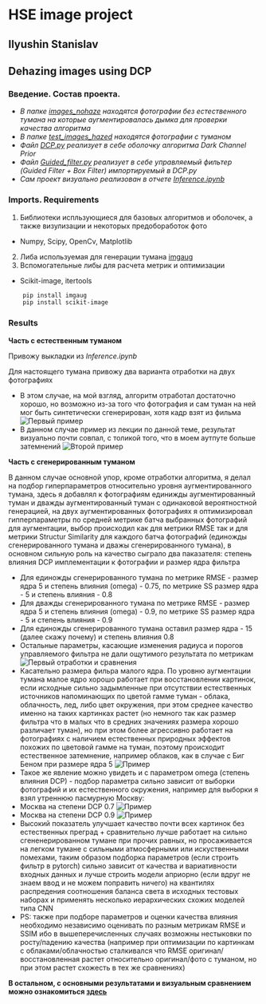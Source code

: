 # HSE image project

## Ilyushin Stanislav
## Dehazing images using DCP

### Введение. Состав проекта.

* _В папке [images_nohaze](images_nohaze) находятся фотографии без естественного тумана на которые аугментировалась дымка для проверки качества алгоритма_
* _В папке [test_images_hazed](test_images_hazed) находятся фотографии с туманом_
* _Файл [DCP.py](DCP.py) реализует в себе оболочку алгоритма Dark Channel Prior_
* _Файл [Guided_filter.py](Guided_filter.py) реализует в себе управляемый фильтер (Guided Filter + Box Filter) импортируемый в DCP.py_
* _Сам проект визуально реализован в отчете [Inference.ipynb](Inference.ipynb)_

### Imports. Requirements

1. Библиотеки испльзующиеся для базовых алгоритмов и оболочек, а также визулизации и некоторых предобоработок фото
  * Numpy, Scipy, OpenCv, Matplotlib
2. Либа используемая для генерации тумана [imgaug](https://imgaug.readthedocs.io/en/latest/)
3. Вспомогательные либы для расчета метрик и оптимизации
  * Scikit-image, itertools
```Bash
    pip install imgaug
    pip install scikit-image
```

### Results

**Часть с естественным туманом**

Привожу выкладки из *Inference.ipynb* 

Для настоящего тумана привожу два варианта отработки на двух фотографиях
 
* В этом случае, на мой взгляд, алгоритм отработал достаточно хорошо, но возможно из-за того что фотография и сам туман на ней мог быть синтетически сгенерирован, хотя кадр взят из фильма ![Первый пример](output_pics/Out_haze.png)
* В данном случае пример из лекции по данной теме, результат визуально почти совпал, с толикой того, что в моем аутпуте больше затемнений ![Второй пример](output_pics/Out_haze_1.png)

**Часть с сгенерированным туманом**

В данном случае основной упор, кроме отработки алгоритма, я делал на подбор гиперпараметров относительно уровня аугментированного тумана, здесь я добавлял к фотографиям единижды аугментированный туман и дважды аугментированный туман с одинаковой вероятностной генерацией, на двух аугментированных фотографиях я оптимизировал гипперпараметры по средней метрике батча выбранных фотографий для аугментации, выбор происходил как для метрики RMSE так и для метрики Structur Similarity для каждого батча фотографий (единожды сгенерированного тумана и дважы сгенерированного тумана), в основном сильную роль на качество сыграло два паказателя: степень влияния DCP имплементации к фотографии и размер ядра фильтра
* Для единожды сгенерированного тумана по метрике RMSE - размер ядра 5 и степень влияния (omega) - 0.75, по метрике SS размер ядра - 5 и степень влияния - 0.8
* Для дважды сгенерированного тумана по метрике RMSE - размер ядра 5 и степень влияния (omega) - 0.9, по метрике SS размер ядра - 5 и степень влияния - 0.9
* Для единожды сгенерированного тумана оставил размер ядра - 15 (далее скажу почему) и степень влияния 0.8
* Остальные параметры, касающие изменения радиуса и порогов управляемого фильтра не дали ощутимого результата по метрикам
![Первый отработки и сравнения](output_pics/Out_haze_aug.png)
* Касательно размера фильра малого ядра. По уровню аугментации тумана малое ядро хорошо работает при восстановлении картинок, если исходные сильно задымленные при отсутствии естественных источников напоминающих по цветой гамме туман - облака, облачность, лед, либо цвет окружения, при этом среднее качество именно на таких картинках растет (но немного так как размер фильтра что в малых что в средних значениях размера хорошо различает туман), но при этом более агрессивно работает на фотографиях с наличием естественных природных эффектов похожих по цветовой гамме на туман, поэтому происходит естественное затемнение, например облаков, как в случае с Биг Беном при размере ядра 5 
![Пример](output_pics/Out_haze_aug_1.png)
* Такое же явление можно увидеть и с параметром omega (степень влияния DCP) - подбор параметра сильно зависит от выборки фотографий и их естественного окружения, например для выборки я взял утреннюю пасмурную Москву:
* Москва на степени DCP 0.7 ![Пример](output_pics/moscow_07.png)
* Москва на степени DCP 0.9 ![Пример](output_pics/moscow_09.png)
* Высокий показатель улучшает качество почти всех картинок без естественных преград + сравнительно лучше работает на сильно сгененерированном тумане при прочих равных, но просаживается на легком тумане с сильными атмосферными или искуственными помехами, таким образом подборка параметров (если строить фильтр в pytorch) сильно зависит от качества и вариативности входных данных и лучше строить модели априорно (если вдруг не знаем ввод и не можем поправить ничего) на квантилях распредения соотношения баланса света в исходных тестовых наборах и применять несколько иерархических схожих моделей типа CNN
* PS: также при подборе параметров и оценки качества влияния необходимо независимо оценивать по разным метрикам RMSE и SSIM ибо в вышеперечисленных случаях возможны нестыковки по росту/падению качества (например при оптимизации по картинкам с облаками/облачностью сталкивался что RMSE оригинал/восстановленная растет относительно оригинал/фото с туманом, но при этом растет схожесть в тех же сравнениях)

**В остальном, с основными результатами и визуальным сравнением можно ознакомиться [здесь](Inference.ipynb)**
